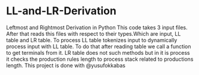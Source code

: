 # LL-and-LR-Derivation
Leftmost and Rightmost Derivation in Python
This code takes 3 input files. After that reads this files with respect to their types.Which are input, LL table and LR table. To process LL table tokenizes input to dynamically process input with LL table.
To do that after reading table we call a function to get terminals from it. LR table does not such methods but in it is process it checks the production rules length to process stack related to productions length. 
This project is done with @yusufokkabas
